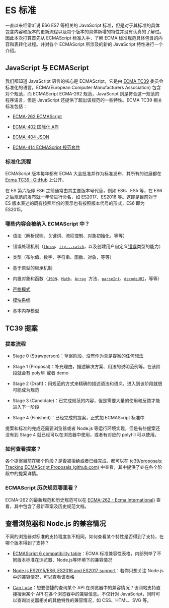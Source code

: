 # ES 标准

一直以来经常听说 ES6 ES7 等相关的 JavaScript 标准，但是对于其标准的具体包含内容和版本的更新流程以及每个版本的具体新增的特性并没有认真的了解过。因此本次打算首先从 ECMAScript 标准入手，了解 ECMA 标准规范具体包含的内容和表转化过程。并对各个 ECMAScript 所涉及的新的 JavaScript 特性进行一个介绍。

## JavaScript 与 ECMAScript

我们都知道 JavaScript 语言的核心是 ECMAScript，它是由 [ECMA TC39](https://tc39.es/) 委员会标准化的语言。ECMA(European Computer Manufacturers Association) 包含对个规范，而 ECMAScript ECMA-262 规范，JavaScript 则是符合这一规范的程序语言，但是 JavaScript 还提供了超出该规范的一些特性。ECMA TC39 相关标准包括：

- [ECMA-262 ECMAScript](https://tc39.es/ecma262/)

- [ECMA-402 国际化 API](https://tc39.es/ecma402/)

- [ECMA-404 JSON](https://www.ecma-international.org/publications-and-standards/standards/ecma-404/)

- [ECMA-414 ECMAScript 规范套件](https://www.ecma-international.org/publications-and-standards/standards/ecma-414/)

### 标准化流程

ECMAScript 版本每年都有 ECMA 大会批准并作为标准发布，其所有的进展都在 [Ecma TC39 · GitHub](https://github.com/tc39) 上公开。

在 ES 第六版即 ES6 之前通常由其主要版本号代替，例如 ES6、ES5 等，在 ES6 之后规范的发布就一年份进行命名，如 ES2017、ES2018 等。这即是目前对于 ES 版本表述的既有按照年份的表示也有按照版本代号的形式，ES6 即为 ES2015。

### 哪些内容会被纳入 ECMAScript 中？

- 语法（解析规则、关键词、流程控制、对象初始化，等等）

- 错误处理机制（[`throw`](https://developer.mozilla.org/zh-CN/docs/Web/JavaScript/Reference/Statements/throw)、[`try...catch`](https://developer.mozilla.org/zh-CN/docs/Web/JavaScript/Reference/Statements/try...catch)，以及创建用户自定义[错误](https://developer.mozilla.org/zh-CN/docs/Web/JavaScript/Reference/Global_Objects/Error)类型的能力）

- 类型（布尔值、数字、字符串、函数、对象，等等）

- 基于原型的继承机制

- 内置对象和函数（[`JSON`](https://developer.mozilla.org/zh-CN/docs/Web/JavaScript/Reference/Global_Objects/JSON)、[`Math`](https://developer.mozilla.org/zh-CN/docs/Web/JavaScript/Reference/Global_Objects/Math)、[`Array`](https://developer.mozilla.org/zh-CN/docs/Web/JavaScript/Reference/Global_Objects/Array)  方法、[`parseInt`](https://developer.mozilla.org/zh-CN/docs/Web/JavaScript/Reference/Global_Objects/parseInt)、[`decodeURI`](https://developer.mozilla.org/zh-CN/docs/Web/JavaScript/Reference/Global_Objects/decodeURI)，等等）

- [严格模式](https://developer.mozilla.org/zh-CN/docs/Web/JavaScript/Reference/Strict_mode)

- [模块系统](https://developer.mozilla.org/zh-CN/docs/Web/JavaScript/Guide/Modules)

- 基本内存模型

## TC39 提案

### 提案流程

- Stage 0 (Strawperson)：草案阶段，没有作为真是提案的任何想法

- Stage 1 (Proposal)：补充理由，描述解决方案、用法的说明范例等。在该阶段就会有 polyfill 或者 demo

- Stage 2 (Draft)：用规范的方式来精确的描述语法和语义，进入到该阶段就很可能成为规范

- Stage 3 (Candidate)：已完成规范的内容，但是需要大量的使用和反馈才能进入下一阶段

- Stage 4 (Finished)：已经完成的提案，正式加 ECMAScript 标准中

提案和标准的完成还需要浏览器或者 Node.js 等运行环境实现，但是有些提案还没有到 Stage 4 就已经可以在浏览器中使用，或者有对应的 polyfill 可以使用。

### 如何查看提案？

各个提案目前在哪个阶段？是否被拒绝或者已经完成，都可以在 [tc39/proposals: Tracking ECMAScript Proposals (github.com)](https://github.com/tc39/proposals)  中查看，其中提供了处在各个阶段中的提案详情。

### ECMAScript 历次规范哪里看？

ECMA-262 的最新规范和历史规范可以在 [ECMA-262 - Ecma International)](https://www.ecma-international.org/publications-and-standards/standards/ecma-262/) 查看，其中包含了最新草案及历史规范文档。

## 查看浏览器和 Node.js 的兼容情况

不同的浏览器对标准的支持程度各不相同，如何查看某个特性是否得到了支持，在哪个版本得到了支持？

- [ECMAScript 6 compatibility table](https://kangax.github.io/compat-table/es6/)：ECMA 标准兼容性表格，内部列举了不同版本标准在浏览器、Node.js等环境下的兼容情况

- [Node.js ES2015/ES6, ES2016 and ES2017 support](https://node.green/)：若你只想关注 Node.js 中的兼容情况，可以查看该表格

- [Can I use](https://caniuse.com/)：想要便捷的查询某个 API 在浏览器中的兼容情况？该网站支持直接搜索某个 API 在各个浏览器中的兼容信息。不仅针对 JavaScript，同时可以查询浏览器相关的其他特性的兼容情况，如 CSS、HTML、SVG 等。
